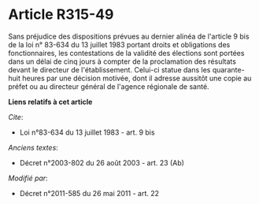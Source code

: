 # Article R315-49

Sans préjudice des dispositions prévues au dernier alinéa de l'article 9 bis de la loi n° 83-634 du 13 juillet 1983 portant
droits et obligations des fonctionnaires, les contestations de la validité des élections sont portées dans un délai de cinq
jours à compter de la proclamation des résultats devant le directeur de l'établissement. Celui-ci statue dans les quarante-
huit heures par une décision motivée, dont il adresse aussitôt une copie au préfet ou au directeur général de l'agence
régionale de santé.

**Liens relatifs à cet article**

_Cite_:

  - Loi n°83-634 du 13 juillet 1983 - art. 9 bis

_Anciens textes_:

  - Décret n°2003-802 du 26 août 2003 - art. 23 (Ab)

_Modifié par_:

  - Décret n°2011-585 du 26 mai 2011 - art. 22
